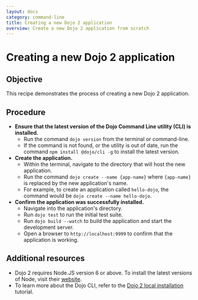 ```yaml
---
layout: docs
category: command-line
title: Creating a new Dojo 2 application
overview: Create a new Dojo 2 application from scratch
---
```


# Creating a new Dojo 2 application

## Objective

This recipe demonstrates the process of creating a new Dojo 2 application.

## Procedure

* **Ensure that the latest version of the Dojo Command Line utility (CLI) is installed.**
	* Run the command `dojo version` from the terminal or command-line.
	* If the command is not found, or the utility is out of date, run the command `npm install @dojo/cli -g` to install the latest version.
* **Create the application.**
	* Within the terminal, navigate to the directory that will host the new application.
	* Run the command `dojo create --name {app-name}` where `{app-name}` is replaced by the new application's name.
	* For example, to create an application called `hello-dojo`, the command would be `dojo create --name hello-dojo`.
* **Confirm the application was successfully installed.**
	* Navigate into the application's directory.
	* Run `dojo test` to run the initial test suite.
	* Run `dojo build --watch` to build the application and start the development server.
	* Open a browser to `http://localhost:9999` to confirm that the application is working.

## Additional resources

* Dojo 2 requires Node.JS version 6 or above. To install the latest versions of Node, visit their [website](https://nodejs.org).
* To learn more about the Dojo CLI, refer to the [Dojo 2 local installation](/tutorials/000_local_installation) tutorial.
